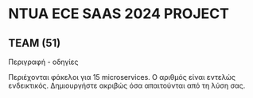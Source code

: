 # NTUA ECE SAAS 2024 PROJECT

## TEAM (51)

Περιγραφή - οδηγίες

Περιέχονται φάκελοι για 15 microservices. Ο αριθμός είναι εντελώς ενδεικτικός. Δημιουργήστε ακριβώς όσα απαιτούνται από τη λύση σας.
